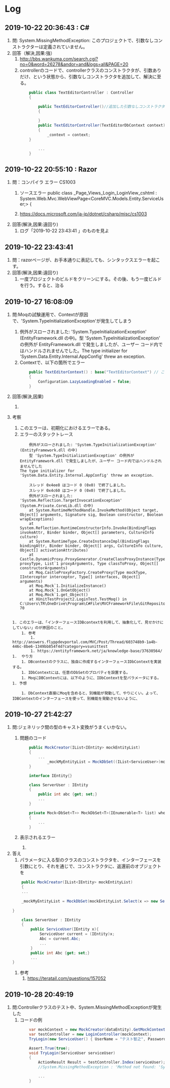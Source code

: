# Log

## 2019-10-22 20:36:43 : C#

1. 問: System.MissingMethodException: このプロジェクトで、引数なしコンストラクターは定義されていません。
1. 回答（解決,因果:強）
    1. http://bbs.wankuma.com/search.cgi?no=0&word=26278&andor=and&logs=all&PAGE=20
    1. controllerのコードで、controllerクラスのコンストラクタが、引数ありだけ、という状態から、引数なしコンストラクタを追加して、解決に至る。
        ```C#
            public class TextEditorController : Controller
            {
    
                public TextEditorController()//追加した引数なしコンストラクタ
                {
            
                }
                public TextEditorController(TextEditorDbContext context)
                {
                    _context = context;
            }

                ...
            }
        ```

## 2019-10-22 20:55:10 : Razor

1. 問：コンパイラ エラー CS1003
    1. ソースエラー
            public class _Page_Views_Login_LoginView_cshtml : System.Web.Mvc.WebViewPage<CoreMVC.Models.Entity.ServiceUser;> {

    1. https://docs.microsoft.com/ja-jp/dotnet/csharp/misc/cs1003
1. 回答(解決,因果:遠回り)
    1. ログ「2019-10-22 23:43:41 」のものを見よ

## 2019-10-22 23:43:41 
1. 問：razorページが、お手本通りに表記しても、シンタックスエラーを起こす。
1. 回答(解決,因果:遠回り)   
    1. 一度プロジェクトのビルドをクリーンにする。その後、もう一度ビルドを行う。すると、治る     

## 2019-10-27 16:08:09
1. 問:Moqの試験運用で、Contextが原因で、'System.TypeInitializationException'が発生してしまう
    1. 例外がスローされました: 'System.TypeInitializationException' (EntityFramework.dll の中)。型 'System.TypeInitializationException' の例外が EntityFramework.dll で発生しましたが、ユーザー コード内ではハンドルされませんでした。The type initializer for 'System.Data.Entity.Internal.AppConfig' threw an exception.
    1. Contextで、以下の箇所でエラー 
        ```C#
            public TextEditorContext() : base("TextEditorContext") // ここで、System.TypeInitializationExceptionが発生
            {
                Configuration.LazyLoadingEnabled = false;
            }
        ```
1. 回答(解決,因果)
    
    1. 
1. 考察
    1. このエラーは、初期化におけるエラーである。 
    1. エラーのスタックトレース
        ```                    
            例外がスローされました: 'System.TypeInitializationException' (EntityFramework.dll の中)
            型 'System.TypeInitializationException' の例外が EntityFramework.dll で発生しましたが、ユーザー コード内ではハンドルされませんでした
        The type initializer for 'System.Data.Entity.Internal.AppConfig' threw an exception.

            スレッド 0x4ee8 はコード 0 (0x0) で終了しました。
            スレッド 0x4c60 はコード 0 (0x0) で終了しました。
            例外がスローされました: 'System.Reflection.TargetInvocationException' (System.Private.CoreLib.dll の中)
            at System.RuntimeMethodHandle.InvokeMethod(Object target, Object[] arguments, Signature sig, Boolean constructor, Boolean wrapExceptions)
            at System.Reflection.RuntimeConstructorInfo.Invoke(BindingFlags invokeAttr, Binder binder, Object[] parameters, CultureInfo culture)
            at System.RuntimeType.CreateInstanceImpl(BindingFlags bindingAttr, Binder binder, Object[] args, CultureInfo culture, Object[] activationAttributes)
            at Castle.DynamicProxy.ProxyGenerator.CreateClassProxyInstance(Type proxyType, List`1 proxyArguments, Type classToProxy, Object[] constructorArguments)
            at Moq.CastleProxyFactory.CreateProxy(Type mockType, IInterceptor interceptor, Type[] interfaces, Object[] arguments)
            at Moq.Mock`1.InitializeInstance()
            at Moq.Mock`1.OnGetObject()
            at Moq.Mock`1.get_Object()
            at XUnitTestProject2.LoginTest.TestMoq() in C:\Users\TR\OneDrive\Program\C#File\MVCFrameworkFile\GitRepository\MVCFramework\XUnitTestProject2\LoginTest.cs:line 70
    ```

    1. このエラーは、「インターフェースIDBcontextを利用して、抽象化して、見せかけにしていない」のが原因のこと。
        1. 参考
            1. http://answers.flyppdevportal.com/MVC/Post/Thread/603748b9-1a4b-446c-8be6-1349bb854f4d?category=vsunittest
            1. https://entityframework.net/ja/knowledge-base/37630564/
    1.  やり方
        1. DBcontextのクラスに、独自に作成するインターフェースIDbContextを実装する。
        1. IDbContextには、任意のDbSetのプロパティを設置する。
        1. MoqにDBContextには、以下のように、IDbContextを型パラメータにする。
    1. 予想
        
        1. DbContext直接にMoqを含めると、別機能が発動して、やりにくい。よって、IDBContextのインターフェースを使って、別機能を発動させないように、

## 2019-10-27 21:42:27

1. 問:ジェネリック間の型のキャスト変換がうまくいかない。
    1. 問題のコード
        ```C#
            public MockCreator(IList<IEntity> mockEntityList)
            {
                ...           
                    _mockMyEntityList = MockDbSet((IList<ServiceUser>)mockEntityList);
            }

            interface IEntity{}

            class ServerUser : IEntity
            {
                public int abc {get; set;}
                ...
            }

            private Mock<DbSet<T>> MockDbSet<T>(IEnumerable<T> list) where T : class, new()
            {
                ...
            }
    
        ```
    1. 表示されるエラー
        
        1. 
1. 答え
    1. パラメータに入る型のクラスのコンストラクタを、インターフェースを引数にとり、それを通じで、コンストラクタに、返還前のオブジェクトを
    ```C#
        public MockCreator(IList<IEntity> mockEntityList)
        {
        ...           
                    
        _mockMyEntityList = MockDbSet(mockEntityList.Select(x => new ServiceUser(x)).ToList());
            
    }

        class ServerUser : IEntity
        {
            public ServiceUser(IEntity x){
                ServiceUser current = (IEntity)x;
                Abc = current.Abc;
                ...
            }
            public int Abc {get; set;}
            ...
    }

    ```
    1. 参考
        1. https://teratail.com/questions/157052

## 2019-10-28 20:49:19
1. 問:Controllerクラスのテスト中、System.MissingMethodExceptionが発生した
    1. コードの例
        ```C#
            var mockContext = new MockCreator(dataEntity).GetMockContext().Object;
            var testController = new LoginController(mockContext);
            TryLogin(new ServiceUser() { UserName = "テスト智之", Password = "1234" });

            Assert.True(true);
            void TryLogin(ServiceUser serviceUser)
            {
                ActionResult Result = testController.Index(serviceUser);
                //System.MissingMethodException : 'Method not found: 'System.Web.HttpSessionStateBase System.Web.Mvc.Controller.get_Session()'.'

                ...
            }
        ```